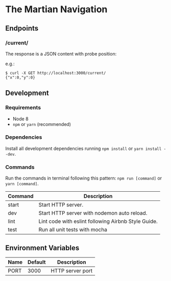 # The Martian Navigation

## Endpoints

### /current/

The response is a JSON content with probe position:

e.g.:

```
$ curl -X GET http://localhost:3000/current/
{"x":0,"y":0}
```

## Development

### Requirements

- Node 8
- `npm` or `yarn` (recommended)

### Dependencies

Install all development dependencies running `npm install` or `yarn install --dev`.

### Commands

Run the commands in terminal following this pattern: `npm run [command]` or `yarn [command]`.

| Command | Description |
|---|---|
| start | Start HTTP server. |
| dev | Start HTTP server with nodemon auto reload. |
| lint | Lint code with eslint following Airbnb Style Guide. |
| test | Run all unit tests with mocha |

## Environment Variables

| Name | Default | Description |
|---|---|---|
| PORT | 3000 | HTTP server port |

